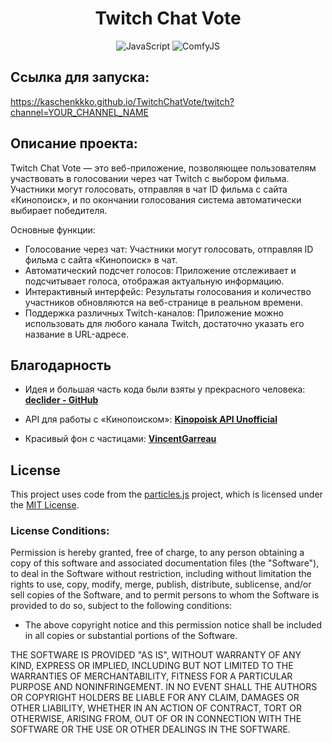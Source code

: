 <div id="header" align="center">
  <h1>Twitch Chat Vote</h1>

  ![JavaScript](https://img.shields.io/badge/-JavaScript-000?&logo=JavaScript)
  ![ComfyJS](https://img.shields.io/badge/-ComfyJS-000?&logo=JavaScript)
</div>

## Ссылка для запуска:
https://kaschenkkko.github.io/TwitchChatVote/twitch?channel=YOUR_CHANNEL_NAME

## Описание проекта:
Twitch Chat Vote — это веб-приложение, позволяющее пользователям участвовать в голосовании через чат Twitch с выбором фильма. Участники могут голосовать, отправляя в чат ID фильма с сайта «Кинопоиск», и по окончании голосования система автоматически выбирает победителя.

Основные функции:
- Голосование через чат: Участники могут голосовать, отправляя ID фильма с сайта «Кинопоиск» в чат.
- Автоматический подсчет голосов: Приложение отслеживает и подсчитывает голоса, отображая актуальную информацию.
- Интерактивный интерфейс: Результаты голосования и количество участников обновляются на веб-странице в реальном времени.
- Поддержка различных Twitch-каналов: Приложение можно использовать для любого канала Twitch, достаточно указать его название в URL-адресе.

## Благодарность
- Идея и большая часть кода были взяты у прекрасного человека:
**[declider - GitHub](https://github.com/declider)**

- API для работы с «Кинопоиском»:
**[Kinopoisk API Unofficial](https://kinopoiskapiunofficial.tech/)**

- Красивый фон с частицами:
**[VincentGarreau](https://github.com/VincentGarreau/particles.js)**

## License

This project uses code from the [particles.js](https://github.com/VincentGarreau/particles.js) project, which is licensed under the [MIT License](https://opensource.org/licenses/MIT).

### License Conditions:

Permission is hereby granted, free of charge, to any person obtaining a copy of this software and associated documentation files (the "Software"), to deal in the Software without restriction, including without limitation the rights to use, copy, modify, merge, publish, distribute, sublicense, and/or sell copies of the Software, and to permit persons to whom the Software is provided to do so, subject to the following conditions:

- The above copyright notice and this permission notice shall be included in all copies or substantial portions of the Software.

THE SOFTWARE IS PROVIDED "AS IS", WITHOUT WARRANTY OF ANY KIND, EXPRESS OR IMPLIED, INCLUDING BUT NOT LIMITED TO THE WARRANTIES OF MERCHANTABILITY, FITNESS FOR A PARTICULAR PURPOSE AND NONINFRINGEMENT. IN NO EVENT SHALL THE AUTHORS OR COPYRIGHT HOLDERS BE LIABLE FOR ANY CLAIM, DAMAGES OR OTHER LIABILITY, WHETHER IN AN ACTION OF CONTRACT, TORT OR OTHERWISE, ARISING FROM, OUT OF OR IN CONNECTION WITH THE SOFTWARE OR THE USE OR OTHER DEALINGS IN THE SOFTWARE.
